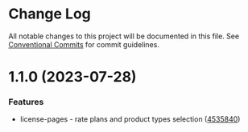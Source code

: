 # Change Log

All notable changes to this project will be documented in this file.
See [Conventional Commits](https://conventionalcommits.org) for commit guidelines.

# 1.1.0 (2023-07-28)


### Features

* license-pages - rate plans and product types selection ([4535840](https://github.com/gemunion/mui-packages/commit/45358403d1a6d3ae85a9df266f652dbf94ed0acd))
